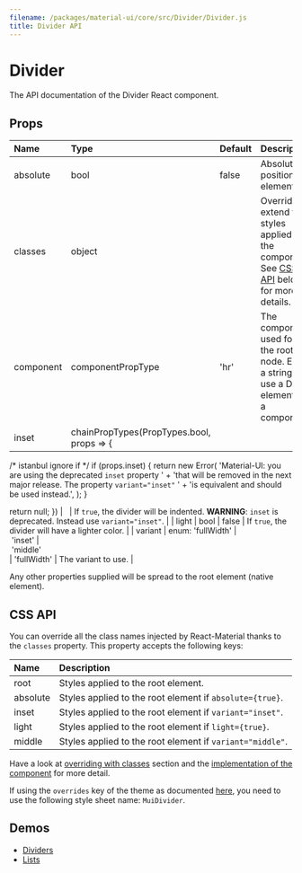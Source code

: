 ```yaml
---
filename: /packages/material-ui/core/src/Divider/Divider.js
title: Divider API
---
```


<!--- This documentation is automatically generated, do not try to edit it. -->

# Divider

<p class="description">The API documentation of the Divider React component.</p>



## Props

| Name | Type | Default | Description |
|:-----|:-----|:--------|:------------|
| <span class="prop-name">absolute</span> | <span class="prop-type">bool | <span class="prop-default">false</span> | Absolutely position the element. |
| <span class="prop-name">classes</span> | <span class="prop-type">object |   | Override or extend the styles applied to the component. See [CSS API](#css-api) below for more details. |
| <span class="prop-name">component</span> | <span class="prop-type">componentPropType | <span class="prop-default">'hr'</span> | The component used for the root node. Either a string to use a DOM element or a component. |
| <span class="prop-name">inset</span> | <span class="prop-type">chainPropTypes(PropTypes.bool, props => {
  /* istanbul ignore if */
  if (props.inset) {
    return new Error(
      'Material-UI: you are using the deprecated `inset` property ' +
        'that will be removed in the next major release. The property `variant="inset"` ' +
        'is equivalent and should be used instead.',
    );
  }

  return null;
}) |   | If `true`, the divider will be indented. __WARNING__: `inset` is deprecated. Instead use `variant="inset"`. |
| <span class="prop-name">light</span> | <span class="prop-type">bool | <span class="prop-default">false</span> | If `true`, the divider will have a lighter color. |
| <span class="prop-name">variant</span> | <span class="prop-type">enum:&nbsp;'fullWidth'&nbsp;&#124;<br>&nbsp;'inset'&nbsp;&#124;<br>&nbsp;'middle'<br> | <span class="prop-default">'fullWidth'</span> | The variant to use. |

Any other properties supplied will be spread to the root element (native element).

## CSS API

You can override all the class names injected by React-Material thanks to the `classes` property.
This property accepts the following keys:


| Name | Description |
|:-----|:------------|
| <span class="prop-name">root</span> | Styles applied to the root element.
| <span class="prop-name">absolute</span> | Styles applied to the root element if `absolute={true}`.
| <span class="prop-name">inset</span> | Styles applied to the root element if `variant="inset"`.
| <span class="prop-name">light</span> | Styles applied to the root element if `light={true}`.
| <span class="prop-name">middle</span> | Styles applied to the root element if `variant="middle"`.

Have a look at [overriding with classes](/customization/overrides#overriding-with-classes) section
and the [implementation of the component](https://github.com/6thquake/react-material/tree/develop/packages/material-ui/core/src/Divider/Divider.js)
for more detail.

If using the `overrides` key of the theme as documented
[here](/customization/themes#customizing-all-instances-of-a-component-type),
you need to use the following style sheet name: `MuiDivider`.

## Demos

- [Dividers](/demos/dividers)
- [Lists](/demos/lists)

